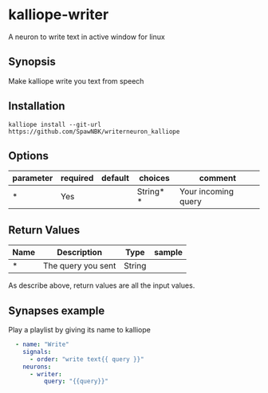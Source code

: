 # kalliope-writer

A neuron to write text in active window for linux


## Synopsis

Make kalliope write you text from speech

## Installation

  ```
  kalliope install --git-url https://github.com/SpawNBK/writerneuron_kalliope
  ```


## Options

| parameter  | required | default   | choices  | comment                                                                                    |
|------------|----------|-----------|----------|--------------------------------------------------------------------------------------------|
| *          | Yes      |           | String* * | Your incoming query                                                                        |



## Return Values

| Name                | Description                                                                           | Type     | sample   |
| ------------------- | ------------------------------------------------------------------------------------- | -------- | -------- |
| *                   | The query you sent                                                                    | String   |          |

As describe above, return values are all the input values.


## Synapses example

Play a playlist by giving its name to kalliope

```yaml
  - name: "Write"
    signals:
      - order: "write text{{ query }}"
    neurons:
      - writer:
          query: "{{query}}"
```


